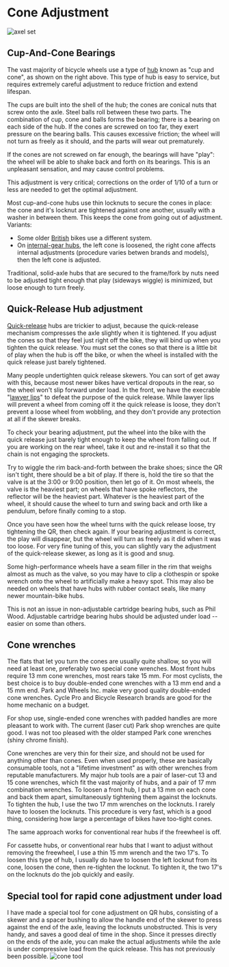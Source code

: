 Cone Adjustment
===
![axel set](https://github.com/livhaas/sheldon.md/blob/master/content/img/bearing_types400-270.gif)

Cup-And-Cone Bearings
---
The vast majority of bicycle wheels use a type of [hub](http://sheldonbrown.com/gloss_ho-z.html#hub) known as "cup and cone", as shown on the right above. This type of hub is easy to service, but requires extremely careful adjustment to reduce friction and extend lifespan.

The cups are built into the shell of the hub; the cones are conical nuts that screw onto the axle. Steel balls roll between these two parts. The combination of cup, cone and balls forms the bearing; there is a bearing on each side of the hub.
If the cones are screwed on too far, they exert pressure on the bearing balls. This causes excessive friction; the wheel will not turn as freely as it should, and the parts will wear out prematurely.

If the cones are not screwed on far enough, the bearings will have "play": the wheel will be able to shake back and forth on its bearings. This is an unpleasant sensation, and may cause control problems.

This adjustment is very critical; corrections on the order of 1/10 of a turn or less are needed to get the optimal adjustment.

Most cup-and-cone hubs use thin locknuts to secure the cones in place: the cone and it's locknut are tightened against one another, usually with a washer in between them. This keeps the cone from going out of adjustment. Variants:
- Some older [British](http://sheldonbrown.com/english-3.html#fronthub) bikes use a different system.
- On [internal-gear hubs](http://sheldonbrown.com/internal-gears.html), the left cone is loosened, the right cone affects internal adjustments (procedure varies betwen brands and models), then the left cone is adjusted.

Traditional, solid-axle hubs that are secured to the frame/fork by nuts need to be adjusted tight enough that play (sideways wiggle) is minimized, but loose enough to turn freely.

Quick-Release Hub adjustment
---
[Quick-release](http://sheldonbrown.com/gloss_q.html#quick) hubs are trickier to adjust, because the quick-release mechanism compresses the axle slightly when it is tightened. If you adjust the cones so that they feel just right off the bike, they will bind up when you tighten the quick release. You must set the cones so that there is a little bit of play when the hub is off the bike, or when the wheel is installed with the quick release just barely tightened.

Many people undertighten quick release skewers. You can sort of get away with this, because most newer bikes have vertical dropouts in the rear, so the wheel won't slip forward under load. In the front, we have the execrable "[lawyer lips](http://sheldonbrown.com/gloss_l.html#lawyer)" to defeat the purpose of the quick release. While lawyer lips will prevent a wheel from coming off it the quick release is loose, they don't prevent a loose wheel from wobbling, and they don't provide any protection at all if the skewer breaks.

To check your bearing adjustment, put the wheel into the bike with the quick release just barely tight enough to keep the wheel from falling out. If you are working on the rear wheel, take it out and re-install it so that the chain is not engaging the sprockets.

Try to wiggle the rim back-and-forth between the brake shoes; since the QR isn't tight, there should be a bit of play. If there is, hold the tire so that the valve is at the 3:00 or 9:00 position, then let go of it. On most wheels, the valve is the heaviest part; on wheels that have spoke reflectors, the reflector will be the heaviest part. Whatever is the heaviest part of the wheel, it should cause the wheel to turn and swing back and orth like a pendulum, before finally coming to a stop.

Once you have seen how the wheel turns with the quick release loose, try tightening the QR, then check again. If your bearing adjustment is correct, the play will disappear, but the wheel will turn as freely as it did when it was too loose. For very fine tuning of this, you can slightly vary the adjustment of the quick-release skewer, as long as it is good and snug.

Some high-performance wheels have a seam filler in the rim that weighs almost as much as the valve, so you may have to clip a clothespin or spoke wrench onto the wheel to artificially make a heavy spot. This may also be needed on wheels that have hubs with rubber contact seals, like many newer mountain-bike hubs.

This is not an issue in non-adjustable cartridge bearing hubs, such as Phil Wood. Adjustable cartridge bearing hubs should be adjusted under load -- easier on some than others.

Cone wrenches
---
The flats that let you turn the cones are usually quite shallow, so you will need at least one, preferably two special cone wrenches. Most front hubs require 13 mm cone wrenches, most rears take 15 mm. For most cyclists, the best choice is to buy double-ended cone wrenches with a 13 mm end and a 15 mm end. Park and Wheels Inc. make very good quality double-ended cone wrenches. Cycle Pro and Bicycle Research brands are good for the home mechanic on a budget.

For shop use, single-ended cone wrenches with padded handles are more pleasant to work with. The current (laser cut) Park shop wrenches are quite good. I was not too pleased with the older stamped Park cone wrenches (shiny chrome finish).

Cone wrenches are very thin for their size, and should not be used for anything other than cones. Even when used properly, these are basically consumable tools, not a "lifetime investment" as with other wrenches from reputable manufacturers. My major hub tools are a pair of laser-cut 13 and 15 cone wrenches, which fit the vast majority of hubs, and a pair of 17 mm combination wrenches. To loosen a front hub, I put a 13 mm on each cone and back them apart, simultaneously tightening them against the locknuts. To tighten the hub, I use the two 17 mm wrenches on the locknuts. I rarely have to loosen the locknuts. This procedure is very fast, which is a good thing, considering how large a percentage of bikes have too-tight cones.

The same approach works for conventional rear hubs if the freewheel is off.

For cassette hubs, or conventional rear hubs that I want to adjust without removing the freewheel, I use a thin 15 mm wrench and the two 17's.
To loosen this type of hub, I usually do have to loosen the left locknut from its cone, loosen the cone, then re-tighten the locknut. To tighten it, the two 17's on the locknuts do the job quickly and easily.

Special tool for rapid cone adjustment under load
---
I have made a special tool for cone adjustment on QR hubs, consisting of a skewer and a spacer bushing to allow the handle end of the skewer to press against the end of the axle, leaving the locknuts unobstructed. This is very handy, and saves a good deal of time in the shop. Since it presses directly on the ends of the axle, you can make the actual adjustments while the axle is under compressive load from the quick release. This has not previously been possible.
![cone tool](https://github.com/livhaas/sheldon.md/blob/master/content/img/cone_tool.gif)